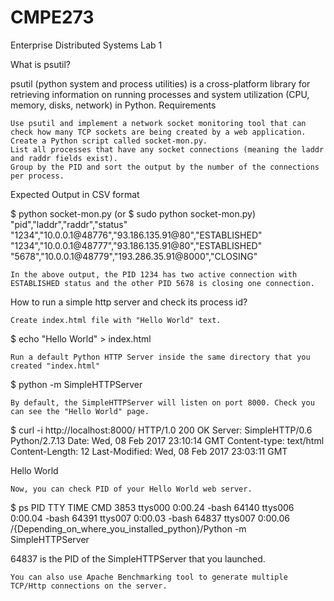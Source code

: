 # CMPE273
Enterprise Distributed Systems
Lab 1

What is psutil?

psutil (python system and process utilities) is a cross-platform library for retrieving information on running processes and system utilization (CPU, memory, disks, network) in Python.
Requirements

    Use psutil and implement a network socket monitoring tool that can check how many TCP sockets are being created by a web application.
    Create a Python script called socket-mon.py.
    List all processes that have any socket connections (meaning the laddr and raddr fields exist).
    Group by the PID and sort the output by the number of the connections per process.

Expected Output in CSV format

$ python socket-mon.py (or $ sudo python socket-mon.py)
"pid","laddr","raddr","status"
"1234","10.0.0.1@48776","93.186.135.91@80","ESTABLISHED"
"1234","10.0.0.1@48777","93.186.135.91@80","ESTABLISHED"
"5678","10.0.0.1@48779","193.286.35.91@8000","CLOSING"

    In the above output, the PID 1234 has two active connection with ESTABLISHED status and the other PID 5678 is closing one connection.

How to run a simple http server and check its process id?

    Create index.html file with "Hello World" text.

$ echo "Hello World" > index.html

    Run a default Python HTTP Server inside the same directory that you created "index.html"

$ python -m SimpleHTTPServer

    By default, the SimpleHTTPServer will listen on port 8000. Check you can see the "Hello World" page.

$ curl -i http://localhost:8000/
HTTP/1.0 200 OK
Server: SimpleHTTP/0.6 Python/2.7.13
Date: Wed, 08 Feb 2017 23:10:14 GMT
Content-type: text/html
Content-Length: 12
Last-Modified: Wed, 08 Feb 2017 23:03:11 GMT

Hello World

    Now, you can check PID of your Hello World web server.

$ ps 
  PID TTY           TIME CMD
 3853 ttys000    0:00.24 -bash
64140 ttys006    0:00.04 -bash
64391 ttys007    0:00.03 -bash
64837 ttys007    0:00.06 /{Depending_on_where_you_installed_python}/Python -m SimpleHTTPServer

64837 is the PID of the SimpleHTTPServer that you launched.

    You can also use Apache Benchmarking tool to generate multiple TCP/Http connections on the server.

